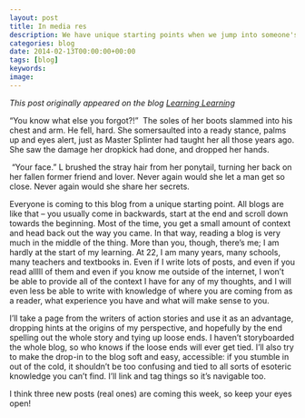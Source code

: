 ```yaml
---
layout: post
title: In media res
description: We have unique starting points when we jump into someone's blog or work
categories: blog
date: 2014-02-13T00:00:00+00:00
tags: [blog]
keywords: 
image: 
---
```

*This post originally appeared on the blog [Learning Learning](https://keeponlearninglearning.wordpress.com/2014/02/13/in-media-res/)*

“You know what else you forgot?!”  The soles of her boots slammed into his chest and arm. He fell, hard. She somersaulted into a ready stance, palms up and eyes alert, just as Master Splinter had taught her all those years ago. She saw the damage her dropkick had done, and dropped her hands.

 “Your face.” L brushed the stray hair from her ponytail, turning her back on her fallen former friend and lover. Never again would she let a man get so close. Never again would she share her secrets. 



Everyone is coming to this blog from a unique starting point. All blogs are like that – you usually come in backwards, start at the end and scroll down towards the beginning. Most of the time, you get a small amount of context and head back out the way you came. In that way, reading a blog is very much in the middle of the thing. More than you, though, there’s me; I am hardly at the start of my learning. At 22, I am many years, many schools, many teachers and textbooks in. Even if I write lots of posts, and even if you read alllll of them and even if you know me outside of the internet, I won’t be able to provide all of the context I have for any of my thoughts, and I will even less be able to write with knowledge of where you are coming from as a reader, what experience you have and what will make sense to you. 



I’ll take a page from the writers of action stories and use it as an advantage, dropping hints at the origins of my perspective, and hopefully by the end spelling out the whole story and tying up loose ends. I haven’t storyboarded the whole blog, so who knows if the loose ends will ever get tied. I’ll also try to make the drop-in to the blog soft and easy, accessible: if you stumble in out of the cold, it shouldn’t be too confusing and tied to all sorts of esoteric knowledge you can’t find. I’ll link and tag things so it’s navigable too. 



I think three new posts (real ones) are coming this week, so keep your eyes open!